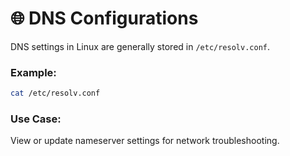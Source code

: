 # 🌐 DNS Configurations

DNS settings in Linux are generally stored in `/etc/resolv.conf`.

### Example:
```bash
cat /etc/resolv.conf
```

### Use Case:
View or update nameserver settings for network troubleshooting.